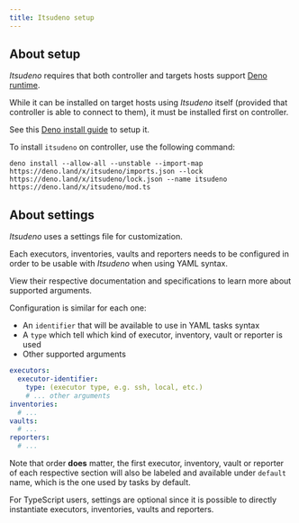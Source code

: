 ```yaml
---
title: Itsudeno setup
---
```


## About setup

*Itsudeno* requires that both controller and targets hosts support [Deno runtime](https://deno.land).

While it can be installed on target hosts using *Itsudeno* itself (provided that controller is able to connect to them), it must be installed first on controller.

See this [Deno install guide](https://deno.land/manual/getting_started/installation) to setup it.

To install `itsudeno` on controller, use the following command:
```
deno install --allow-all --unstable --import-map https://deno.land/x/itsudeno/imports.json --lock https://deno.land/x/itsudeno/lock.json --name itsudeno https://deno.land/x/itsudeno/mod.ts
```

## About settings

*Itsudeno* uses a settings file for customization.

Each executors, inventories, vaults and reporters needs to be configured in order to be usable with *Itsudeno* when using YAML syntax.

View their respective documentation and specifications to learn more about supported arguments.

Configuration is similar for each one:
- An `identifier` that will be available to use in YAML tasks syntax
- A `type` which tell which kind of executor, inventory, vault or reporter is used
- Other supported arguments

```yml
executors:
  executor-identifier:
    type: (executor type, e.g. ssh, local, etc.)
    # ... other arguments
inventories:
  # ...
vaults:
  # ...
reporters:
  # ...
```

Note that order **does** matter, the first executor, inventory, vault or reporter of each respective section will also be labeled and available under `default` name, which is the one used by tasks by default.

For TypeScript users, settings are optional since it is possible to directly instantiate executors, inventories, vaults and reporters.
